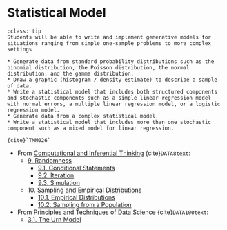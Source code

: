 # Statistical Model

```{admonition} Learning Outcome
:class: tip
Students will be able to write and implement generative models for situations ranging from simple one-sample problems to more complex settings
```

```{admonition} Sample Tasks
* Generate data from standard probability distributions such as the binomial distribution, the Poisson distribution, the normal distribution, and the gamma distribution.
* Draw a graphic (histogram / density estimate) to describe a sample of data.
* Write a statistical model that includes both structured components and stochastic components such as a simple linear regression model with normal errors, a multiple linear regression model, or a logistic regression model.
* Generate data from a complex statistical model.
* Write a statistical model that includes more than one stochastic component such as a mixed model for linear regression.

{cite}`TMM026`
```
* From [Computational and Inferential Thinking](https://inferentialthinking.com/chapters/intro.html) {cite}`DATA8text`:
  - [9. Randomness](https://inferentialthinking.com/chapters/09/Randomness.html)
    * [9.1. Conditional Statements](https://inferentialthinking.com/chapters/09/1/Conditional_Statements.html)
    * [9.2. Iteration](https://inferentialthinking.com/chapters/09/2/Iteration.html)
    * [9.3. Simulation](https://inferentialthinking.com/chapters/09/3/Simulation.html)
  - [10. Sampling and Empirical Distributions](https://inferentialthinking.com/chapters/10/Sampling_and_Empirical_Distributions.html)
    * [10.1. Empirical Distributions](https://inferentialthinking.com/chapters/10/1/Empirical_Distributions.html)
    * [10.2. Sampling from a Population](https://inferentialthinking.com/chapters/10/2/Sampling_from_a_Population.html)
* From [Principles and Techniques of Data Science](http://www.textbook.ds100.org/intro.html) {cite}`DATA100text`:
  * [3.1. The Urn Model](http://www.textbook.ds100.org/ch/03/theory_urn.html)
